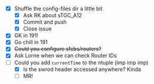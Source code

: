 - [x] Shuffle the config-files dir a little bit
  - [x] Ask RK about sTGC_A12
  - [x] Commit and push
  - [x] Close issue
- [x] GK in 191!
- [x] Go chill in 191
- [x] <del>Could you configure sfebs/routers?</del>
- [x] Ask Lorne when we can check Router IDs
- [ ] Could you add `currentTime` to the ntuple (imp imp imp)
  - [x] Is the swrod header accessed anywhere? Kinda
  - [ ] MR!
